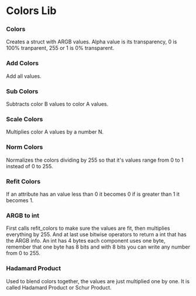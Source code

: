 # Colors Lib

### Colors
Creates a struct with ARGB values. Alpha value is its transparency, 0 is 100% tranparent, 255 or 1 is 0% transparent.

### Add Colors
Add all values.

### Sub Colors
Subtracts color B values to color A values.

### Scale Colors
Multiplies color A values by a number N.

### Norm Colors
Normalizes the colors dividing by 255 so that it's values range from 0 to 1 instead of 0 to 255.

### Refit Colors
If an attribute has an value less than 0 it becomes 0 if is greater than 1 it becomes 1.

### ARGB to int
First calls refit_colors to make sure the values are fit, then multiplies everything by 255. And at last use bitwise operators to return a int that has the ARGB info. An int has 4 bytes each component uses one byte, remember that one byte has 8 bits and with 8 bits you can write any number from 0 to 255.

### Hadamard Product
Used to blend colors together, the values are just multiplied one by one. It is called Hadamard Product or Schur Product.